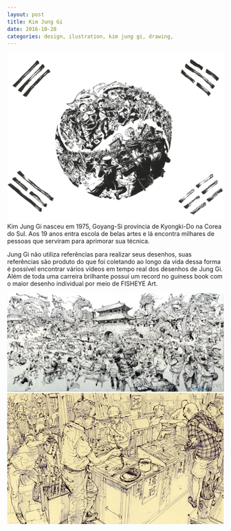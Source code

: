 ```yaml
---
layout: post
title: Kim Jung Gi
date: 2016-10-28
categories: design, ilustration, kim jung gi, drawing,
---
```


<img src="/images/fulls/07.jpg" class="fit image"> Kim Jung Gi nasceu em 1975,  Goyang-Si província de  Kyongki-Do na Corea do Sul. Aos 19 anos entra escola de belas artes e lá encontra milhares de pessoas que serviram para aprimorar sua técnica.

Jung Gi não utiliza referências para realizar seus desenhos, suas referências são produto do que foi coletando ao longo da vida dessa forma é possível encontrar vários vídeos em tempo real dos desenhos de Jung Gi. Além de toda uma carreira brilhante possuí um record no guiness book com o maior desenho individual por meio de FISHEYE Art.



<img src="/images/fulls/07-1.jpg" class="fit image">
<img src="/images/fulls/07-2.jpg" class="fit image">
